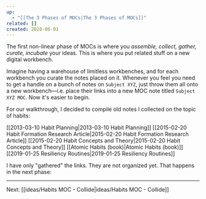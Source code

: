 ```yaml
---
up:
  - "[[The 3 Phases of MOCs|The 3 Phases of MOCs]]"
related: []
created: 2020-06-01
---
```

The first non-linear phase of MOCs is where you *assemble, collect, gather, curate, incubate* your ideas. This is where you put related stuff on a new digital workbench.

Imagine having a warehouse of limitless workbenches, and for each workbench you curate the notes placed on it. Whenever you feel you need to get a handle on a bunch of notes on `Subject XYZ`,  just throw them all onto a new workbench—i.e. place their links into a new MOC note titled `Subject XYZ MOC`. Now it's easier to begin.

For our walkthrough, I decided to compile old notes I collected on the topic of habits:

[[2013-03-10 Habit Planning|2013-03-10 Habit Planning]]
[[2015-02-20 Habit Formation Research Article|2015-02-20 Habit Formation Research Article]]
[[2015-02-20 Habit Concepts and Theory|2015-02-20 Habit Concepts and Theory]]
[[Atomic Habits (book)|Atomic Habits (book)]]
[[2019-01-25 Resiliency Routines|2019-01-25 Resiliency Routines]]

I have only "gathered" the links. They are not organized yet. That happens in the next phase:

---
Next: [[ideas/Habits MOC - Collide|ideas/Habits MOC - Collide]]



















































